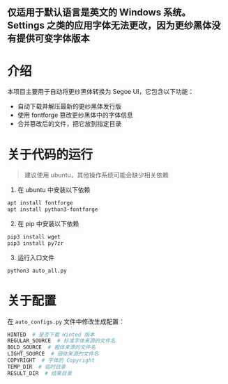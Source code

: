 仅适用于默认语言是英文的 Windows 系统。Settings 之类的应用字体无法更改，因为更纱黑体没有提供可变字体版本
---
# 介绍
本项目主要用于自动将更纱黑体转换为 Segoe UI，它包含以下功能：
- 自动下载并解压最新的更纱黑体发行版
- 使用 fontforge 篡改更纱黑体中的字体信息
- 合并篡改后的文件，把它放到指定目录

# 关于代码的运行

> 建议使用 ubuntu，其他操作系统可能会缺少相关依赖

1. 在 ubuntu 中安装以下依赖
```bash
apt install fontforge
apt install python3-fontforge
```

2. 在 pip 中安装以下依赖
```bash
pip3 install wget
pip3 install py7zr
```

3. 运行入口文件
```bash
python3 auto_all.py
```

# 关于配置
在 `auto_configs.py` 文件中修改生成配置：
```python
HINTED  # 是否下载 Hinted 版本
REGULAR_SOURCE  # 标准字体来源的文件名
BOLD_SOURCE  # 粗体来源的文件名
LIGHT_SOURCE  # 细体来源的文件名
COPYRIGHT  # 字体的 Copyright
TEMP_DIR  # 临时目录
RESULT_DIR  # 结果目录
```
